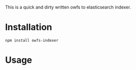 This is a quick and dirty written owfs to elasticsearch indexer.

Installation
============
	npm install owfs-indexer

Usage
========

